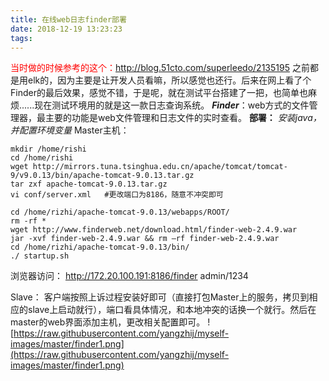 ```yaml
---
title: 在线web日志finder部署
date: 2018-12-19 13:23:23
tags:
---
```

<font color="#FF0000">当时做的时候参考的这个：http://blog.51cto.com/superleedo/2135195</font> 
之前都是用elk的，因为主要是让开发人员看嘛，所以感觉也还行。后来在网上看了个Finder的最后效果，感觉不错，于是呢，就在测试平台搭建了一把，也简单也麻烦......现在测试环境用的就是这一款日志查询系统。
***Finder***：web方式的文件管理器，最主要的功能是web文件管理和日志文件的实时查看。
**部署：**
*安装java，并配置环境变量*
Master主机：
```
mkdir /home/rishi
cd /home/rishi
wget http://mirrors.tuna.tsinghua.edu.cn/apache/tomcat/tomcat-9/v9.0.13/bin/apache-tomcat-9.0.13.tar.gz
tar zxf apache-tomcat-9.0.13.tar.gz
vi conf/server.xml   #更改端口为8186，随意不冲突即可
 
cd /home/rizhi/apache-tomcat-9.0.13/webapps/ROOT/
rm -rf *
wget http://www.finderweb.net/download.html/finder-web-2.4.9.war
jar -xvf finder-web-2.4.9.war && rm –rf finder-web-2.4.9.war
cd /home/rizhi/apache-tomcat-9.0.13/bin/
./ startup.sh
```
浏览器访问：
http://172.20.100.191:8186/finder
admin/1234

Slave：
客户端按照上诉过程安装好即可（直接打包Master上的服务，拷贝到相应的slave上启动就行），端口看具体情况，和本地冲突的话换一个就行。然后在master的web界面添加主机，更改相关配置即可。
![https://raw.githubusercontent.com/yangzhij/myself-images/master/finder1.png](https://raw.githubusercontent.com/yangzhij/myself-images/master/finder1.png)